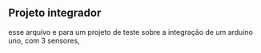 ## Projeto integrador 

esse arquivo e para um projeto de teste sobre a integração de um arduino uno, com 3 sensores, 
